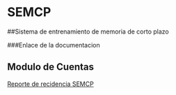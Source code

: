 # SEMCP

##Sistema de entrenamiento de memoria de corto plazo

###Enlace de la documentacion

## Modulo de Cuentas 
[Reporte de recidencia SEMCP](https://docs.google.com/document/d/1lYbHcsMWNZGA86e9O2Ts4PnyKEgNPfJxWW75-veXF1o/edit)
